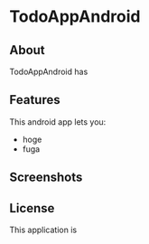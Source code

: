 # TodoAppAndroid

## About

TodoAppAndroid has 

## Features

This android app lets you:
- hoge
- fuga

## Screenshots

## License

This application is 
